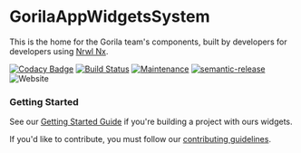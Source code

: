 # GorilaAppWidgetsSystem

This is the home for the Gorila team's components, built by developers for developers using [Nrwl Nx](https://nrwl.io/nx).

[![Codacy Badge](https://api.codacy.com/project/badge/Grade/881883aeb9584cb08886a73375d81f9f)](https://app.codacy.com/app/guilhermejcgois/gorila-ui-components?utm_source=github.com&utm_medium=referral&utm_content=guilhermejcgois/gorila-ui-components&utm_campaign=Badge_Grade_Dashboard)
[![Build Status](https://travis-ci.org/guilhermejcgois/gorila-ui-components.svg?branch=master)](https://travis-ci.org/guilhermejcgois/gorila-ui-components)
[![Maintenance](https://img.shields.io/badge/Maintained%3F-yes-green.svg)](https://GitHub.com/Naereen/StrapDown.js/graphs/commit-activity)
[![semantic-release](https://img.shields.io/badge/%20%20%F0%9F%93%A6%F0%9F%9A%80-semantic--release-e10079.svg)](https://github.com/semantic-release/semantic-release)
![Website](https://img.shields.io/website-up-down-green-red/http/ui.gorilainvest.com.br.svg?style=flat)


### Getting Started

See our [Getting Started Guide](./additional-documentation/getting-started.html) if you're building a project with ours widgets.

If you'd like to contribute, you must follow our [contributing guidelines](./additional-documentation/contributing.html).
